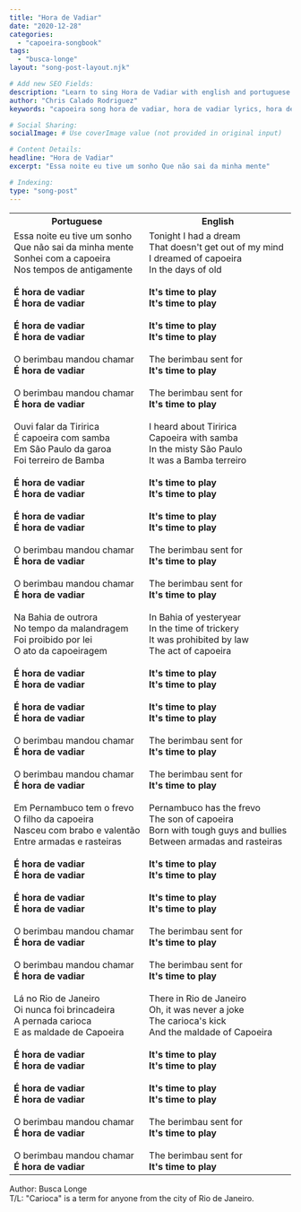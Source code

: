 ```yaml
---
title: "Hora de Vadiar"
date: "2020-12-28"
categories:
  - "capoeira-songbook"
tags:
  - "busca-longe"
layout: "song-post-layout.njk"

# Add new SEO Fields:
description: "Learn to sing Hora de Vadiar with english and portuguese translations along with a video to help you learn."
author: "Chris Calado Rodriguez"
keywords: "capoeira song hora de vadiar, hora de vadiar lyrics, hora de vadiar meaning, capoeira songbook, popular capoeira songs, capoeira music for beginners, mestre bimba songs, capoeira roda songs"

# Social Sharing:
socialImage: # Use coverImage value (not provided in original input)

# Content Details:
headline: "Hora de Vadiar"
excerpt: "Essa noite eu tive um sonho Que não sai da minha mente"

# Indexing:
type: "song-post"
---
```


<table class="capoeira-table">
    <tr class="header-row">
        <th>Portuguese</th>
        <th>English</th>
    </tr>
    <tr>
        <td>
            Essa noite eu tive um sonho<br>
            Que não sai da minha mente<br>
            Sonhei com a capoeira<br>
            Nos tempos de antigamente<br><br>
            <strong>É hora de vadiar</strong><br>
            <strong>É hora de vadiar</strong><br><br>
            <strong>É hora de vadiar</strong><br>
            <strong>É hora de vadiar</strong><br><br>
            O berimbau mandou chamar<br>
            <strong>É hora de vadiar</strong><br><br>
            O berimbau mandou chamar<br>
            <strong>É hora de vadiar</strong><br><br>
            Ouvi falar da Tiririca<br>
            É capoeira com samba<br>
            Em São Paulo da garoa<br>
            Foi terreiro de Bamba<br><br>
            <strong>É hora de vadiar</strong><br>
            <strong>É hora de vadiar</strong><br><br>
            <strong>É hora de vadiar</strong><br>
            <strong>É hora de vadiar</strong><br><br>
            O berimbau mandou chamar<br>
            <strong>É hora de vadiar</strong><br><br>
            O berimbau mandou chamar<br>
            <strong>É hora de vadiar</strong><br><br>
            Na Bahia de outrora<br>
            No tempo da malandragem<br>
            Foi proibido por lei<br>
            O ato da capoeiragem<br><br>
            <strong>É hora de vadiar</strong><br>
            <strong>É hora de vadiar</strong><br><br>
            <strong>É hora de vadiar</strong><br>
            <strong>É hora de vadiar</strong><br><br>
            O berimbau mandou chamar<br>
            <strong>É hora de vadiar</strong><br><br>
            O berimbau mandou chamar<br>
            <strong>É hora de vadiar</strong><br><br>
            Em Pernambuco tem o frevo<br>
            O filho da capoeira<br>
            Nasceu com brabo e valentão<br>
            Entre armadas e rasteiras<br><br>
            <strong>É hora de vadiar</strong><br>
            <strong>É hora de vadiar</strong><br><br>
            <strong>É hora de vadiar</strong><br>
            <strong>É hora de vadiar</strong><br><br>
            O berimbau mandou chamar<br>
            <strong>É hora de vadiar</strong><br><br>
            O berimbau mandou chamar<br>
            <strong>É hora de vadiar</strong><br><br>
            Lá no Rio de Janeiro<br>
            Oi nunca foi brincadeira<br>
            A pernada carioca<br>
            E as maldade de Capoeira<br><br>
            <strong>É hora de vadiar</strong><br>
            <strong>É hora de vadiar</strong><br><br>
            <strong>É hora de vadiar</strong><br>
            <strong>É hora de vadiar</strong><br><br>
            O berimbau mandou chamar<br>
            <strong>É hora de vadiar</strong><br><br>
            O berimbau mandou chamar<br>
            <strong>É hora de vadiar</strong>
        </td>
        <td>
            Tonight I had a dream<br>
            That doesn't get out of my mind<br>
            I dreamed of capoeira<br>
            In the days of old<br><br>
            <strong>It's time to play</strong><br>
            <strong>It's time to play</strong><br><br>
            <strong>It's time to play</strong><br>
            <strong>It's time to play</strong><br><br>
            The berimbau sent for<br>
            <strong>It's time to play</strong><br><br>
            The berimbau sent for<br>
            <strong>It's time to play</strong><br><br>
            I heard about Tiririca<br>
            Capoeira with samba<br>
            In the misty São Paulo<br>
            It was a Bamba terreiro<br><br>
            <strong>It's time to play</strong><br>
            <strong>It's time to play</strong><br><br>
            <strong>It's time to play</strong><br>
            <strong>It's time to play</strong><br><br>
            The berimbau sent for<br>
            <strong>It's time to play</strong><br><br>
            The berimbau sent for<br>
            <strong>It's time to play</strong><br><br>
            In Bahia of yesteryear<br>
            In the time of trickery<br>
            It was prohibited by law<br>
            The act of capoeira<br><br>
            <strong>It's time to play</strong><br>
            <strong>It's time to play</strong><br><br>
            <strong>It's time to play</strong><br>
            <strong>It's time to play</strong><br><br>
            The berimbau sent for<br>
            <strong>It's time to play</strong><br><br>
            The berimbau sent for<br>
            <strong>It's time to play</strong><br><br>
            Pernambuco has the frevo<br>
            The son of capoeira<br>
            Born with tough guys and bullies<br>
            Between armadas and rasteiras<br><br>
            <strong>It's time to play</strong><br>
            <strong>It's time to play</strong><br><br>
            <strong>It's time to play</strong><br>
            <strong>It's time to play</strong><br><br>
            The berimbau sent for<br>
            <strong>It's time to play</strong><br><br>
            The berimbau sent for<br>
            <strong>It's time to play</strong><br><br>
            There in Rio de Janeiro<br>
            Oh, it was never a joke<br>
            The carioca's kick<br>
            And the maldade of Capoeira<br><br>
            <strong>It's time to play</strong><br>
            <strong>It's time to play</strong><br><br>
            <strong>It's time to play</strong><br>
            <strong>It's time to play</strong><br><br>
            The berimbau sent for<br>
            <strong>It's time to play</strong><br><br>
            The berimbau sent for<br>
            <strong>It's time to play</strong>
        </td>
    </tr>
</table>
<figcaption>

Author: Busca Longe<br>
T/L: "Carioca" is a term for anyone from the city of Rio de Janeiro.

</figcaption>